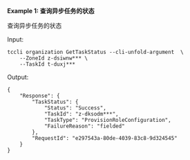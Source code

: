**Example 1: 查询异步任务的状态**

查询异步任务的状态

Input: 

```
tccli organization GetTaskStatus --cli-unfold-argument  \
    --ZoneId z-dsiwnw*** \
    --TaskId t-duxj***
```

Output: 
```
{
    "Response": {
        "TaskStatus": {
            "Status": "Success",
            "TaskId": "z-dksodm***",
            "TaskType": "ProvisionRoleConfiguration",
            "FailureReason": "fielded"
        },
        "RequestId": "e297543a-80de-4039-83c8-9d324545"
    }
}
```

